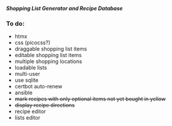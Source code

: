 ##### Shopping List Generator and Recipe Database

### To do:
- htmx
- css (picocss?)
- draggable shopping list items
- editable shopping list items
- multiple shopping locations
- loadable lists
- multi-user
- use sqlite
- certbot auto-renew
- ansible
- ~~mark recipes with only optional items not yet bought in yellow~~
- ~~display recipe directions~~
- recipe editor
- lists editor 
